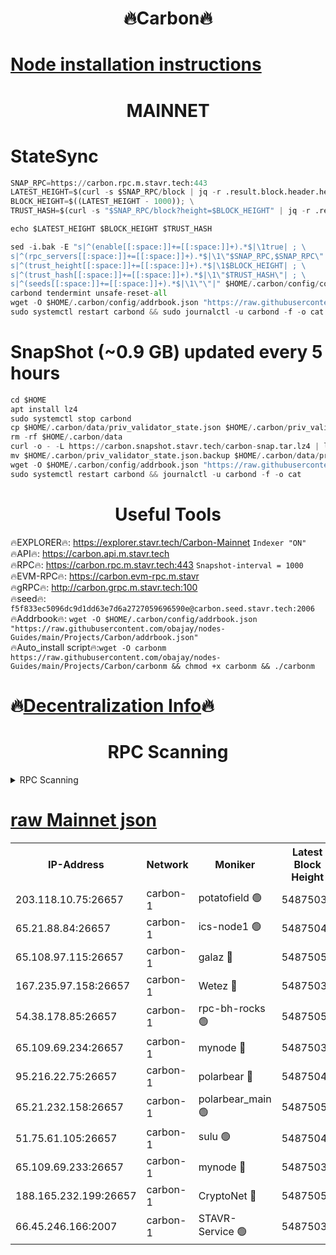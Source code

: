 <h1 align="center"> 🔥Carbon🔥</h1>

[Node installation instructions](https://github.com/obajay/nodes-Guides/tree/main/Projects/Carbon)
=
<h1 align="center"> MAINNET</h1>

# StateSync
```python
SNAP_RPC=https://carbon.rpc.m.stavr.tech:443
LATEST_HEIGHT=$(curl -s $SNAP_RPC/block | jq -r .result.block.header.height); \
BLOCK_HEIGHT=$((LATEST_HEIGHT - 1000)); \
TRUST_HASH=$(curl -s "$SNAP_RPC/block?height=$BLOCK_HEIGHT" | jq -r .result.block_id.hash)

echo $LATEST_HEIGHT $BLOCK_HEIGHT $TRUST_HASH

sed -i.bak -E "s|^(enable[[:space:]]+=[[:space:]]+).*$|\1true| ; \
s|^(rpc_servers[[:space:]]+=[[:space:]]+).*$|\1\"$SNAP_RPC,$SNAP_RPC\"| ; \
s|^(trust_height[[:space:]]+=[[:space:]]+).*$|\1$BLOCK_HEIGHT| ; \
s|^(trust_hash[[:space:]]+=[[:space:]]+).*$|\1\"$TRUST_HASH\"| ; \
s|^(seeds[[:space:]]+=[[:space:]]+).*$|\1\"\"|" $HOME/.carbon/config/config.toml
carbond tendermint unsafe-reset-all
wget -O $HOME/.carbon/config/addrbook.json "https://raw.githubusercontent.com/obajay/nodes-Guides/main/Projects/Carbon/addrbook.json"
sudo systemctl restart carbond && sudo journalctl -u carbond -f -o cat
```
# SnapShot (~0.9 GB) updated every 5 hours
```python
cd $HOME
apt install lz4
sudo systemctl stop carbond
cp $HOME/.carbon/data/priv_validator_state.json $HOME/.carbon/priv_validator_state.json.backup
rm -rf $HOME/.carbon/data
curl -o - -L https://carbon.snapshot.stavr.tech/carbon-snap.tar.lz4 | lz4 -c -d - | tar -x -C $HOME/.carbon --strip-components 2
mv $HOME/.carbon/priv_validator_state.json.backup $HOME/.carbon/data/priv_validator_state.json
wget -O $HOME/.carbon/config/addrbook.json "https://raw.githubusercontent.com/obajay/nodes-Guides/main/Projects/Carbon/addrbook.json"
sudo systemctl restart carbond && journalctl -u carbond -f -o cat
```

 <h1 align="center"> Useful Tools</h1>

🔥EXPLORER🔥:     https://explorer.stavr.tech/Carbon-Mainnet        `Indexer "ON"` \
🔥API🔥:          https://carbon.api.m.stavr.tech \
🔥RPC🔥:          https://carbon.rpc.m.stavr.tech:443              `Snapshot-interval = 1000` \
🔥EVM-RPC🔥:      https://carbon.evm-rpc.m.stavr \
🔥gRPC🔥:         http://carbon.grpc.m.stavr.tech:100 \
🔥seed🔥:      `f5f833ec5096dc9d1dd63e7d6a2727059696590e@carbon.seed.stavr.tech:2006` \
🔥Addrbook🔥:  `wget -O $HOME/.carbon/config/addrbook.json "https://raw.githubusercontent.com/obajay/nodes-Guides/main/Projects/Carbon/addrbook.json"` \
🔥Auto_install script🔥:`wget -O carbonm https://raw.githubusercontent.com/obajay/nodes-Guides/main/Projects/Carbon/carbonm && chmod +x carbonm && ./carbonm`

🔥[Decentralization Info](https://github.com/obajay/StateSync-snapshots/tree/main/Projects/Carbon/Decentralization)🔥
=
<h1 align="center"> RPC Scanning</h1>

<details>
<summary>RPC Scanning</summary>

<h2 align="center"> We scan nodes in real time every 4 hours. And we provide the final result of RPC endpoints.
We cannot influence the operation of these nodes in any way. </h2>


```python
If Voting Power is higher than 0 --> then the Node is a validator of the network and may be subject to attack and be a potential threat to the chain.
```
```python
We marked such validators with a red symbol
```

</details>

[raw Mainnet json](https://rpc-check.carbonm.stavr.tech/carbonm/rpc-carbonm-result.json)
=


<table><tr><th>IP-Address</th><th>Network</th><th>Moniker</th><th>Latest Block Height</th><th>Earliest Block Height</th><th>Catching Up</th><th>Tx Index</th><th>Voting Power</th><th>Scan Time</th></tr><tr><td>203.118.10.75:26657</td><td>carbon-1</td><td>potatofield 🟢</td><td>54875033</td><td>21164241</td><td>False</td><td>on</td><td>0</td><td>2024-03-14T15:39:15.904906574UTC</td></tr><tr><td>65.21.88.84:26657</td><td>carbon-1</td><td>ics-node1 🟢</td><td>54875047</td><td>21164241</td><td>False</td><td>off</td><td>0</td><td>2024-03-14T15:39:40.037980547UTC</td></tr><tr><td>65.108.97.115:26657</td><td>carbon-1</td><td>galaz 🔴</td><td>54875052</td><td>47374001</td><td>False</td><td>on</td><td>10575211442</td><td>2024-03-14T15:39:48.497067942UTC</td></tr><tr><td>167.235.97.158:26657</td><td>carbon-1</td><td>Wetez 🔴</td><td>54875037</td><td>48067570</td><td>False</td><td>on</td><td>1373764543</td><td>2024-03-14T15:39:22.271581945UTC</td></tr><tr><td>54.38.178.85:26657</td><td>carbon-1</td><td>rpc-bh-rocks 🟢</td><td>54875057</td><td>53130001</td><td>False</td><td>on</td><td>0</td><td>2024-03-14T15:40:01.603424922UTC</td></tr><tr><td>65.109.69.234:26657</td><td>carbon-1</td><td>mynode 🔴</td><td>54875032</td><td>53160001</td><td>False</td><td>off</td><td>12069748107</td><td>2024-03-14T15:39:04.851167511UTC</td></tr><tr><td>95.216.22.75:26657</td><td>carbon-1</td><td>polarbear 🔴</td><td>54875045</td><td>54283001</td><td>False</td><td>on</td><td>10447673862</td><td>2024-03-14T15:39:35.655926181UTC</td></tr><tr><td>65.21.232.158:26657</td><td>carbon-1</td><td>polarbear_main 🟢</td><td>54875054</td><td>54286001</td><td>False</td><td>off</td><td>0</td><td>2024-03-14T15:39:55.192686508UTC</td></tr><tr><td>51.75.61.105:26657</td><td>carbon-1</td><td>sulu 🟢</td><td>54875042</td><td>54542001</td><td>False</td><td>off</td><td>0</td><td>2024-03-14T15:39:31.294409580UTC</td></tr><tr><td>65.109.69.233:26657</td><td>carbon-1</td><td>mynode 🔴</td><td>54875032</td><td>54660001</td><td>False</td><td>off</td><td>8140375824</td><td>2024-03-14T15:39:04.510560242UTC</td></tr><tr><td>188.165.232.199:26657</td><td>carbon-1</td><td>CryptoNet 🔴</td><td>54875054</td><td>54710001</td><td>False</td><td>off</td><td>3520571822</td><td>2024-03-14T15:39:54.871648028UTC</td></tr><tr><td>66.45.246.166:2007</td><td>carbon-1</td><td>STAVR-Service 🟢</td><td>54875033</td><td>54866001</td><td>False</td><td>on</td><td>0</td><td>2024-03-14T15:39:30.965185182UTC</td></tr></table>
